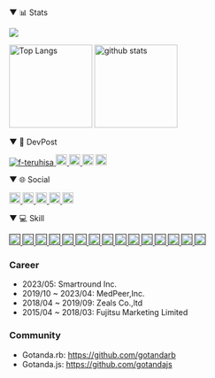 ▼ 📊 Stats

![](https://github-profile-summary-cards.vercel.app/api/cards/profile-details?username=f-teruhisa&theme=github)

<p align="left"> 
  <img alt="Top Langs" height="150px" src="https://github-readme-stats.vercel.app/api/top-langs/?username=f-teruhisa&layout=compact&count_private=true&show_icons=true&show_icons=true&theme=github" />
  <img alt="github stats" height="150px" src="https://github-readme-stats.vercel.app/api?username=f-teruhisa&count_private=true&show_icons=true&show_icons=true&theme=github" />
</p>

▼ 📓 DevPost
<p align="left"> 
  <a href="https://github.com/f-teruhisa/f-teruhisa/">
    <img src="https://komarev.com/ghpvc/?username=f-teruhisa&color=blueviolet" alt="f-teruhisa" />
  </a>
  <a href="https://github.com/f-teruhisa">
    <img height="20" src="https://img.shields.io/github/followers/f-teruhisa?label=follow&logo=github&style=flat" />
  </a>
  <a href="http://qiita.com/TeruhisaFukumoto">
    <img height="20" src="https://qiita-badge.apiapi.app/s/TeruhisaFukumoto/posts.svg" />
  </a>
  <//qiita.com/TeruhisaFukumoto">
    <img height="20" src="https://qiita-badge.apiapi.app/s/TeruhisaFukumoto/contributions.svg" />
  </a>
  <a href="https://zenn.dev/t_fukumoto/articles">
    <img height="20" src="https://zenn.badge.nikaera.com/s/t_fukumoto/articles?style=plastic" alt="t_fukumoto articles" />
  </a>
</p>

▼ 🌐 Social
<p align="left">
  <a href="http://twitter.com/terry_i_">
    <img height="20" src="https://img.shields.io/twitter/follow/terry_i_?label=Twitter&logo=twitter&style=flat" />
  </a>
  <a href="https://www.facebook.com/teruhisa.fukumoto">
    <img height="20" src="https://img.shields.io/badge/Facebook-1877F2?style=for-the-badge&logo=facebook&logoColor=white" />
  </a>
  <a href="https://www.linkedin.com/in/teruhisafukumoto/">
    <img height="20" src="https://img.shields.io/badge/LinkedIn-blue?style=flat&logo=linkedin&labelColor=blue" />
  </a>
  <a href="https://medium.com/@teruhisafukumoto">
    <img height="20" src="https://img.shields.io/badge/Medium-12100E?style=for-the-badge&logo=medium&logoColor=white" />
  </a>
  <a href="https://www.instagram.com/f_teruhisa/">
    <img height="20" src="https://img.shields.io/badge/Instagram-E4405F?style=for-the-badge&logo=instagram&logoColor=white" />
  </a>
</p>

▼ 💻 Skill
<p align="left">
  <a href="">
    <img height="20" src="https://img.shields.io/badge/-Kotlin-000000.svg?logo=kotlin&style=flat" />
  </a>
  <a href="">
    <img height="20" src="https://img.shields.io/badge/-TypeScript-3178C6.svg?logo=typescript&style=flat&logoColor=fff" />
  </a>
  <a href="">
    <img height="20" src="https://img.shields.io/badge/-Vue-4fc08d?style=flat&logo=vuedotjs&logoColor=fff&style=flat" />
  </a>
  <a href="">
    <img height="20" src="https://img.shields.io/badge/-Ruby-CC0000.svg?logo=ruby&style=flat" />
  </a>
  <a href="">
    <img height="20" src="https://img.shields.io/badge/-Rails-CC0000.svg?logo=ruby-on-rails&style=flat" />
  </a>
  <a href="">
    <img height="20" src="https://img.shields.io/badge/-Python-F9DC3E.svg?logo=python&style=flat" />
  </a>
  <a href="">
    <img height="20" src="https://img.shields.io/badge/-Javascript-333300.svg?logo=javascript&style=flat" />
  </a>
  <a href="">
    <img height="20" src="https://img.shields.io/badge/-MySQL-EEE.svg?logo=mysql&style=flat" />
  </a>
  <a href="">
    <img height="20" src="https://img.shields.io/badge/-postgresql-4169E1?logo=postgresql&style=flat&logoColor=fff" />
  </a>
  <a href="">
    <img height="20" src="https://img.shields.io/badge/-Bootstrap-563D7C.svg?logo=bootstrap&style=flat" />
  </a>
  <a href="">
    <img height="20" src="https://img.shields.io/badge/-Docker-EEE.svg?logo=docker&style=flat" />
  </a>
  <a href="">
    <img height="20" src="https://img.shields.io/badge/-Linux-6C6694.svg?logo=linux&style=flat" />
  </a>
  <a href="">
    <img height="20" src="https://img.shields.io/badge/-Amazon%20AWS-232F3E.svg?logo=amazon-aws&style=flat" />
  </a>
  <a href="">
    <img height="20" src="https://img.shields.io/badge/-Terraform-7B42BC.svg?logo=terraform&style=flat&logoColor=fff" />
  </a>
  <a href="">
    <img height="20" src="https://img.shields.io/badge/-Vim-019733.svg?logo=vim&style=flat" />
  </a>
</p>

### Career
- 2023/05: Smartround Inc.
- 2019/10 ~ 2023/04: MedPeer,Inc.
- 2018/04 ~ 2019/09: Zeals Co.,ltd
- 2015/04 ~ 2018/03: Fujitsu Marketing Limited

### Community
- Gotanda.rb: https://github.com/gotandarb
- Gotanda.js: https://github.com/gotandajs
